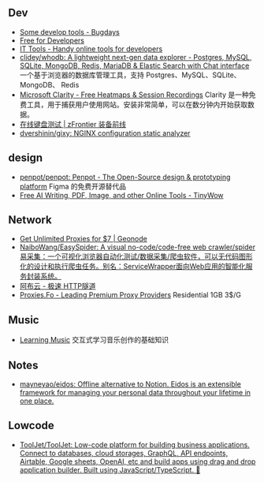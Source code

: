 ## Dev
- [Some develop tools - Bugdays](https://bugdays.com/)
- [Free for Developers](https://free-for.dev/#/)
- [IT Tools - Handy online tools for developers](https://it-tools.tech/)
- [clidey/whodb: A lightweight next-gen data explorer - Postgres, MySQL, SQLite, MongoDB, Redis, MariaDB & Elastic Search with Chat interface](https://github.com/clidey/whodb) 一个基于浏览器的数据库管理工具，支持 Postgres、MySQL、SQLite、MongoDB、 Redis
- [Microsoft Clarity - Free Heatmaps & Session Recordings](https://clarity.microsoft.com/) Clarity 是一种免费工具，用于捕获用户使用网站。安装非常简单，可以在数分钟内开始获取数据。
- [在线键盘测试 | zFrontier 装备前线](https://www.zfrontier.com/lab/keyboardTester)
- [dvershinin/gixy: NGINX configuration static analyzer](https://github.com/dvershinin/gixy)

## design
- [penpot/penpot: Penpot - The Open-Source design & prototyping platform](https://github.com/penpot/penpot) Figma 的免费开源替代品
- [Free AI Writing, PDF, Image, and other Online Tools - TinyWow](https://tinywow.com/)

## Network
- [Get Unlimited Proxies for $7 | Geonode](https://geonode.com/)
- [NaiboWang/EasySpider: A visual no-code/code-free web crawler/spider易采集：一个可视化浏览器自动化测试/数据采集/爬虫软件，可以无代码图形化的设计和执行爬虫任务。别名：ServiceWrapper面向Web应用的智能化服务封装系统。](https://github.com/NaiboWang/EasySpider)
- [阿布云 - 极速 HTTP隧道](https://abuyun.com/)
- [Proxies.Fo - Leading Premium Proxy Providers](https://app.proxies.fo/ref/c48dfa18-d587-64d8-b3af-e8e237228d6f) Residential 1GB 3$/G 

## Music
- [Learning Music](https://learningmusic.ableton.com/zh-Hans/index.html) 交互式学习音乐创作的基础知识

## Notes
- [mayneyao/eidos: Offline alternative to Notion. Eidos is an extensible framework for managing your personal data throughout your lifetime in one place.](https://github.com/mayneyao/eidos)

## Lowcode
- [ToolJet/ToolJet: Low-code platform for building business applications. Connect to databases, cloud storages, GraphQL, API endpoints, Airtable, Google sheets, OpenAI, etc and build apps using drag and drop application builder. Built using JavaScript/TypeScript. 🚀](https://github.com/ToolJet/ToolJet)
